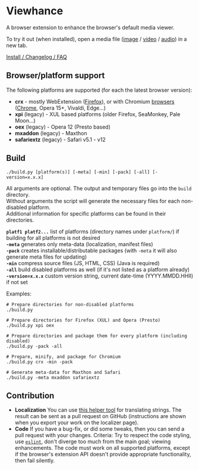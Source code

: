# Viewhance #

A browser extension to enhance the browser's default media viewer.

To try it out (when installed), open a media file ([image](https://upload.wikimedia.org/wikipedia/commons/e/ec/StLouisArchMultExpToneMapped.jpg) / [video](https://upload.wikimedia.org/wikipedia/commons/d/de/Hdr_time_lapse_montage.ogv) / [audio](https://upload.wikimedia.org/wikipedia/en/3/3d/Sample_of_Daft_Punk's_Da_Funk.ogg)) in a new tab.

[Install / Changelog / FAQ](https://deathamns.github.io/Viewhance/)

## Browser/platform support ##
The following platforms are supported (for each the latest browser version):

- **crx** - mostly WebExtension ([Firefox](https://addons.mozilla.org/addon/viewhance/)), or with Chromium [browsers](https://en.wikipedia.org/wiki/Chromium_\(web_browser\)#Browsers_based_on_Chromium) ([Chrome](https://chrome.google.com/webstore/detail/impppjchnpfgknmbaaghfeopcgfoilac), Opera 15+, Vivaldi, Edge...)
- **xpi** (legacy) - XUL based platforms (older Firefox, SeaMonkey, Pale Moon...)
- **oex** (legacy) - Opera 12 (Presto based)
- **mxaddon** (legacy) - Maxthon
- **safariextz** (legacy) - Safari v5.1 - v12

## Build ##
```
./build.py [platform(s)] [-meta] [-min] [-pack] [-all] [-version=x.x.x]
```

All arguments are optional. The output and temporary files go into the `build` directory.  
Without arguments the script will generate the necessary files for each non-disabled platform.  
Additional information for specific platforms can be found in their directories.

**`platf1 platf2...`** list of platforms (directory names under `platform/`) if building for all platforms is not desired  
**`-meta`** generates only meta-data (localization, manifest files)  
**`-pack`** creates installable/distributable packages (with `-meta` it will also generate meta files for updating)  
**`-min`** compress source files (JS, HTML, CSS) (Java is required)  
**`-all`** build disabled platforms as well (if it's not listed as a platform already)  
**`-version=x.x.x`** custom version string, current date-time (YYYY.MMDD.HHII) if not set

Examples:
```
# Prepare directories for non-disabled platforms
./build.py

# Prepare directories for Firefox (XUL) and Opera (Presto)
./build.py xpi oex

# Prepare directories and package them for every platform (including disabled)
./build.py -pack -all

# Prepare, minify, and package for Chromium
./build.py crx -min -pack

# Generate meta-data for Maxthon and Safari
./build.py -meta mxaddon safariextz
```

## Contribution ##
- **Localization** You can use [this helper tool](https://deathamns.github.io/Viewhance/localizer.html) for translating strings. The result can be sent as a pull request on GitHub (instructions are shown when you export your work on the localizer page).
- **Code** If you have a bug-fix, or did some tweaks, then you can send a pull request with your changes. Criteria: Try to respect the code styling, use [`eslint`](http://eslint.org/), don't diverge too much from the main goal; viewing enhancements.
The code must work on all supported platforms, except if the browser's extension API doesn't provide appropriate functionality, then fail silently.
